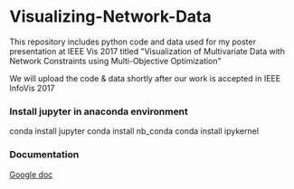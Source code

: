 # Visualizing-Network-Data
This repository includes python code and data used for my poster presentation at IEEE Vis 2017 titled
"Visualization of Multivariate Data with Network Constraints using Multi-Objective Optimization"

We will upload the code & data shortly after our work is accepted in IEEE InfoVis 2017 

### Install jupyter in anaconda environment
conda install jupyter
conda install nb_conda
conda install ipykernel

### Documentation

[Google doc](https://docs.google.com/document/d/1yMhxjwEUNxqTl1Bp97klrtqlGQNeh3LbfRElk5L1L1I/edit?usp=sharing)


